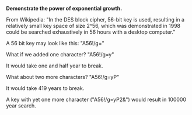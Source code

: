 **Demonstrate the power of exponential growth.**

From Wikipedia: "In the DES block cipher, 56-bit key is used, resulting in a relatively small key space of size 2^56, which was demonstrated in 1998 could be searched exhaustively in 56 hours with a desktop computer."

A 56 bit key may look like this: "A56!/g="

What if we added one character? "A56!/g=y"

It would take one and half year to break.

What about two more characters? "A56!/g=yP"

It would take 419 years to break.

A key with yet one more character ("A56!/g=yP2&") would result in 100000 year search.

